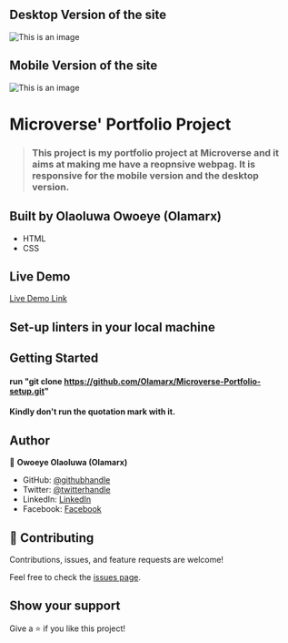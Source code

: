## Desktop Version of the site
![This is an image](./images/destop.jpg)

## Mobile Version of the site
![This is an image](./images/mobile.jpg)

#  Microverse' Portfolio Project

> ### This project is my portfolio project at Microverse and it aims at making me have a reopnsive webpag. It is responsive for the mobile version and the desktop version.


## Built by Olaoluwa Owoeye (Olamarx)

- HTML
- CSS

## Live Demo

[Live Demo Link](https://olamarx.github.io/Olamarx-portfolio/)

## Set-up linters in your local machine

## Getting Started

#### run "git clone https://github.com/Olamarx/Microverse-Portfolio-setup.git"

#### Kindly don't run the quotation mark with it.

## Author

👤 **Owoeye Olaoluwa (Olamarx)**

- GitHub: [@githubhandle](https://github.com/Olamarx)
- Twitter: [@twitterhandle](https://twitter.com/Owoeye0laoluwa)
- LinkedIn: [LinkedIn](https://www.linkedin.com/in/olaoluwa-owoeye-617702162/)
- Facebook: [Facebook](https://web.facebook.com/olaoluwa.owoeye.39)


## 🤝 Contributing

Contributions, issues, and feature requests are welcome!

Feel free to check the [issues page](https://github.com/Olamarx/Microverse-Portfolio-setup/issues).

## Show your support

Give a ⭐️ if you like this project!